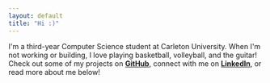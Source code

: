 ```yaml
---
layout: default
title: "Hi :)"
---
```

I'm a third-year Computer Science student at Carleton University. When I'm not working or building, I love playing basketball, volleyball, and the guitar! Check out some of my projects on **[GitHub](https://github.com/zhu-tom)**, connect with me on **[LinkedIn](https://www.linkedin.com/in/zhu-tom)**, or read more about me below!